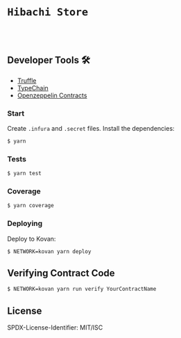 # `Hibachi Store`

  </p>
</p>
<br />
<br />

## Developer Tools 🛠️

- [Truffle](https://trufflesuite.com/)
- [TypeChain](https://github.com/ethereum-ts/TypeChain)
- [Openzeppelin Contracts](https://openzeppelin.com/contracts/)

### Start

Create `.infura` and `.secret` files. Install the dependencies:

```bash
$ yarn
```

### Tests

```bash
$ yarn test
```

### Coverage

```bash
$ yarn coverage
```

### Deploying

Deploy to Kovan:

```bash
$ NETWORK=kovan yarn deploy
```

## Verifying Contract Code

```bash
$ NETWORK=kovan yarn run verify YourContractName
```

## License

SPDX-License-Identifier: MIT/ISC
